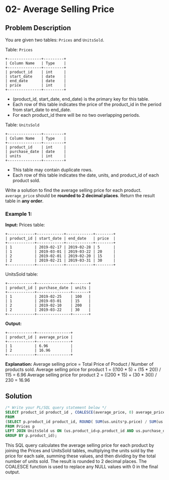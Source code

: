 # 02- Average Selling Price

## Problem Description

You are given two tables: `Prices` and `UnitsSold`.

Table: `Prices`
```
+---------------+---------+
| Column Name   | Type    |
+---------------+---------+
| product_id    | int     |
| start_date    | date    |
| end_date      | date    |
| price         | int     |
+---------------+---------+
```
- (product_id, start_date, end_date) is the primary key for this table.
- Each row of this table indicates the price of the product_id in the period from start_date to end_date.
- For each product_id there will be no two overlapping periods.

Table: `UnitsSold`
```
+---------------+---------+
| Column Name   | Type    |
+---------------+---------+
| product_id    | int     |
| purchase_date | date    |
| units         | int     |
+---------------+---------+
```
- This table may contain duplicate rows.
- Each row of this table indicates the date, units, and product_id of each product sold.

Write a solution to find the average selling price for each product. `average_price` should be **rounded to 2 decimal places**.
Return the result table in **any order**.

### Example 1:

**Input:** 
Prices table:
```
+------------+------------+------------+--------+
| product_id | start_date | end_date   | price  |
+------------+------------+------------+--------+
| 1          | 2019-02-17 | 2019-02-28 | 5      |
| 1          | 2019-03-01 | 2019-03-22 | 20     |
| 2          | 2019-02-01 | 2019-02-20 | 15     |
| 2          | 2019-02-21 | 2019-03-31 | 30     |
+------------+------------+------------+--------+
```
UnitsSold table:
```
+------------+---------------+-------+
| product_id | purchase_date | units |
+------------+---------------+-------+
| 1          | 2019-02-25    | 100   |
| 1          | 2019-03-01    | 15    |
| 2          | 2019-02-10    | 200   |
| 2          | 2019-03-22    | 30    |
+------------+---------------+-------+
```

**Output:** 
```
+------------+---------------+
| product_id | average_price |
+------------+---------------+
| 1          | 6.96          |
| 2          | 16.96         |
+------------+---------------+
```

**Explanation:** 
Average selling price = Total Price of Product / Number of products sold.
Average selling price for product 1 = ((100 * 5) + (15 * 20)) / 115 = 6.96
Average selling price for product 2 = ((200 * 15) + (30 * 30)) / 230 = 16.96

## Solution

```sql
/* Write your PL/SQL query statement below */
SELECT product_id product_id , COALESCE(average_price, 0) average_price  
FROM
(SELECT p.product_id product_id, ROUND( SUM(us.units*p.price) / SUM(us.units) , 2 ) average_price
FROM Prices p
LEFT JOIN UnitsSold us ON (us.product_id=p.product_id AND us.purchase_date >=p.start_date AND us.purchase_date<=p.end_date)
GROUP BY p.product_id);
```

This SQL query calculates the average selling price for each product by joining the Prices and UnitsSold tables, multiplying the units sold by the price for each sale, summing these values, and then dividing by the total number of units sold. The result is rounded to 2 decimal places. The COALESCE function is used to replace any NULL values with 0 in the final output.